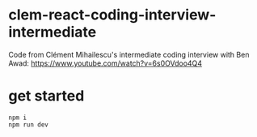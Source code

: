 # clem-react-coding-interview-intermediate

Code from Clément Mihailescu's intermediate coding interview with Ben Awad: https://www.youtube.com/watch?v=6s0OVdoo4Q4

# get started

```
npm i
npm run dev
```
